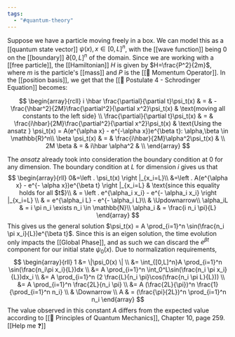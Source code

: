 ```yaml
---
tags:
  - "#quantum-theory"
---
```

Suppose we have a particle moving freely in a box. We can model this as a [[quantum state vector]] $\psi(x), x \in [0,L]^n$, with the [[wave function]] being $0$ on the [[boundary]] $\partial [0,L]^n$ of the domain. Since we are working with a [[free particle]], the [[Hamiltonian]] $H$ is given by $H=\frac{P^2}{2m}$, where $m$ is the particle's [[mass]] and $P$ is the [[📘 Momentum Operator]]. In the [[position basis]], we get that the [[📕 Postulate 4 - Schrodinger Equation]] becomes:

$$
\begin{array}{rcll}
i \hbar \frac{\partial}{\partial t}\psi_t(x) & = &  -\frac{\hbar^2}{2M}\frac{\partial^2}{\partial x^2}\psi_t(x) & \text{moving all constants to the left side} \\
\frac{\partial}{\partial t}\psi_t(x) & = &  \frac{i\hbar}{2M}\frac{\partial^2}{\partial x^2}\psi_t(x) & \text{Using the ansatz } \psi_t(x) = A(e^{\alpha x} - e^{-\alpha x})e^{\beta t}: \alpha,\beta \in \mathbb{R}^n\\
\beta \psi_t(x) & = &  \frac{i\hbar}{2M}\alpha^2\psi_t(x) & \\
2M \beta & = &  i\hbar \alpha^2 & \\
\end{array}
$$

The $ansatz$ already took into consideration the boundary condition at $0$ for any dimension. The boundary condition at $L$ for dimension $i$ gives us that
$$
\begin{array}{rll}
0&=\left . \psi_t(x) \right |_{x_i=L}\\
&=\left . A(e^{\alpha x} - e^{- \alpha x})e^{\beta t} \right |_{x_i=L} & \text{since this equality holds for all $t$}\\
& = \left . e^{\alpha_i x_i} - e^{- \alpha_i x_i} \right |_{x_i=L} \\
& = e^{\alpha_i L} - e^{- \alpha_i L}\\
& \Updownarrow\\
\alpha_iL & = i \pi n_i \exists n_i \in \mathbb{N}\\
\alpha_i & = \frac{i n_i \pi}{L}
\end{array} 
$$
This gives us the general solution $\psi_t(x) = A \prod_{i=1}^n \sin(\frac{n_i \pi x_i}{L})e^{\beta t}$. Since this is an eigen solution, the time evolution only impacts the [[Global Phase]], and as such we can discard the $e^{\beta t}$ component for our initial state $\psi_0(x)$. Due to normalization requirements,
$$
\begin{array}{rll}
1 &= \|\psi_0(x) \| \\
&= \int_{[0,L]^n}A \prod_{i=1}^n \sin(\frac{n_i\pi x_i}{L})dx \\
&= A \prod_{i=1}^n \int_0^L\sin(\frac{n_i \pi x_i}{L})dx_i \\
&= A \prod_{i=1}^n (2 \frac{L}{n_i \pi}\cos(\frac{n_i \pi L}{L})) \\
&= A \prod_{i=1}^n \frac{2L}{n_i \pi} \\
&= A (\frac{2L}{\pi})^n \frac{1}{\prod_{i=1}^n n_i} \\
& \Downarrow \\
A & = (\frac{\pi}{2L})^n \prod_{i=1}^n n_i
\end{array}
$$
The value observed in this constant $A$ differs from the expected value according to [[📖 Principles of Quantum Mechanics]], Chapter 10, page 259. [[Help me ❓]]

